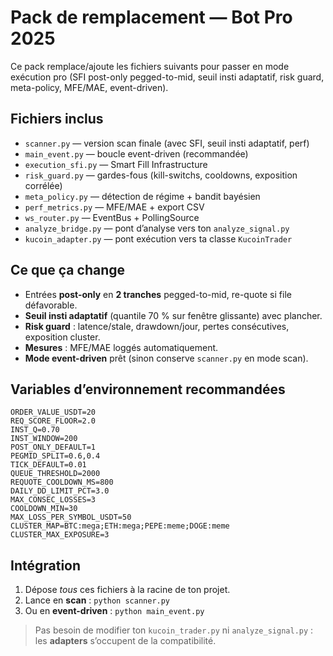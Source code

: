 # Pack de remplacement — Bot Pro 2025

Ce pack remplace/ajoute les fichiers suivants pour passer en mode exécution pro (SFI post-only pegged-to-mid, seuil insti adaptatif, risk guard, meta-policy, MFE/MAE, event-driven).

## Fichiers inclus
- `scanner.py` — version scan finale (avec SFI, seuil insti adaptatif, perf)
- `main_event.py` — boucle event-driven (recommandée)
- `execution_sfi.py` — Smart Fill Infrastructure
- `risk_guard.py` — gardes-fous (kill-switchs, cooldowns, exposition corrélée)
- `meta_policy.py` — détection de régime + bandit bayésien
- `perf_metrics.py` — MFE/MAE + export CSV
- `ws_router.py` — EventBus + PollingSource
- `analyze_bridge.py` — pont d’analyse vers ton `analyze_signal.py`
- `kucoin_adapter.py` — pont exécution vers ta classe `KucoinTrader`

## Ce que ça change
- Entrées **post-only** en **2 tranches** pegged-to-mid, re-quote si file défavorable.
- **Seuil insti adaptatif** (quantile 70 % sur fenêtre glissante) avec plancher.
- **Risk guard** : latence/stale, drawdown/jour, pertes consécutives, exposition cluster.
- **Mesures** : MFE/MAE loggés automatiquement.
- **Mode event-driven** prêt (sinon conserve `scanner.py` en mode scan).

## Variables d’environnement recommandées
```
ORDER_VALUE_USDT=20
REQ_SCORE_FLOOR=2.0
INST_Q=0.70
INST_WINDOW=200
POST_ONLY_DEFAULT=1
PEGMID_SPLIT=0.6,0.4
TICK_DEFAULT=0.01
QUEUE_THRESHOLD=2000
REQUOTE_COOLDOWN_MS=800
DAILY_DD_LIMIT_PCT=3.0
MAX_CONSEC_LOSSES=3
COOLDOWN_MIN=30
MAX_LOSS_PER_SYMBOL_USDT=50
CLUSTER_MAP=BTC:mega;ETH:mega;PEPE:meme;DOGE:meme
CLUSTER_MAX_EXPOSURE=3
```

## Intégration
1. Dépose *tous* ces fichiers à la racine de ton projet.
2. Lance en **scan** : `python scanner.py`
3. Ou en **event-driven** : `python main_event.py`

> Pas besoin de modifier ton `kucoin_trader.py` ni `analyze_signal.py` : les **adapters** s’occupent de la compatibilité.
